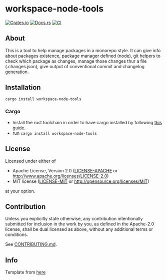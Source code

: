 # workspace-node-tools

[![Crates.io](https://img.shields.io/crates/v/workspace-node-tools.svg)](https://crates.io/crates/workspace-node-tools)
[![Docs.rs](https://docs.rs/workspace-node-tools/badge.svg)](https://docs.rs/workspace-node-tools)
[![CI](https://github.com/websublime/workspace-node-tools/workflows/CI/badge.svg)](https://github.com/websublime/workspace-node-tools/actions)

## About

This is a tool to help manage packages in a monorepo style. It can give info about packages existence, package manager defined (node), git helpers to check which package as changes, manage those changes thur a file (.changes.json), give output of conventional commit and changelog generation.

## Installation

`cargo install workspace-node-tools`

### Cargo

- Install the rust toolchain in order to have cargo installed by following
  [this](https://www.rust-lang.org/tools/install) guide.
- run `cargo install workspace-node-tools`

## License

Licensed under either of

- Apache License, Version 2.0
  ([LICENSE-APACHE](LICENSE-APACHE) or http://www.apache.org/licenses/LICENSE-2.0)
- MIT license
  ([LICENSE-MIT](LICENSE-MIT) or http://opensource.org/licenses/MIT)

at your option.

## Contribution

Unless you explicitly state otherwise, any contribution intentionally submitted
for inclusion in the work by you, as defined in the Apache-2.0 license, shall be
dual licensed as above, without any additional terms or conditions.

See [CONTRIBUTING.md](CONTRIBUTING.md).

## Info

Template from [here](https://rust-github.github.io/)
